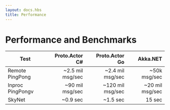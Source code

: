 ```yaml
---
layout: docs.hbs
title: Performance
---
```


# Performance and Benchmarks

| Test             | Proto.Actor C#   | Proto.Actor Go    | Akka.NET            |
| ---------------- | ----------------:| -----------------:| -------------------:|
| Remote PingPong  | ~2.5 mil msg/sec |  ~2.4 mil msg/sec | ~50k msg/sec        |
| Inproc PingPongv | ~90 mil msg/sec  |  ~120 mil msg/sec | ~20 mil msg/sec     |
| SkyNet           | ~0.9 sec         |  ~1.5 sec         | 15 sec              |

